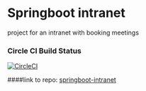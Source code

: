  # Springboot intranet
project for an intranet with booking meetings

### Circle CI Build Status
[![CircleCI](https://circleci.com/gh/Fredohm/springbootintranet.svg?style=svg&circle-token=976fd357fc41e962a0f5fa62b42815e4ada5891c)](https://circleci.com/gh/Fredohm/springbootintranet)

####link to repo: 
[springboot-intranet](https://www.github.com/Fredohm/springbootintranet)
